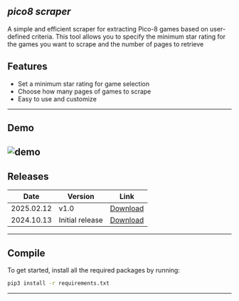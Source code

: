 ## *pico8 scraper*

A simple and efficient scraper for extracting Pico-8 games based on user-defined criteria. This tool allows you to specify the minimum star rating for the games you want to scrape and the number of pages to retrieve

## Features
- Set a minimum star rating for game selection
- Choose how many pages of games to scrape
- Easy to use and customize
---

## Demo
![demo](https://github.com/vicuuu/pico8-scraper/blob/main/presentation.gif)
---

## Releases
| Date | Version | Link |
|----------|-------------|-----------------|
| 2025.02.12 | v1.0 | [Download](https://github.com/vicuuu/Pico8-scraper/releases/download/v1.0/main.exe) |
| 2024.10.13 | Initial release | [Download](https://github.com/vicuuu/Pico8-scraper/releases/download/v0.0.1/main.exe) |
---

## Compile
To get started, install all the required packages by running:

```bash
pip3 install -r requirements.txt
```
---
